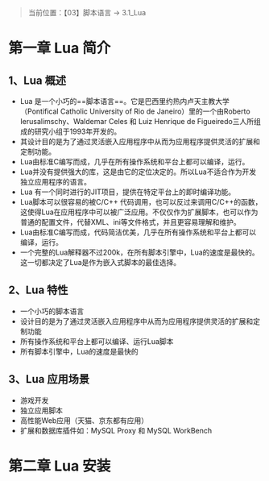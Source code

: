 > 当前位置：【03】脚本语言 -> 3.1_Lua

# 第一章 Lua 简介

## 1、Lua 概述

- Lua 是一个小巧的==脚本语言==。它是巴西里约热内卢天主教大学（Pontifical Catholic University of Rio de Janeiro）里的一个由Roberto Ierusalimschy、Waldemar Celes 和 Luiz Henrique de Figueiredo三人所组成的研究小组于1993年开发的。 
- 其设计目的是为了通过灵活嵌入应用程序中从而为应用程序提供灵活的扩展和定制功能。
- Lua由标准C编写而成，几乎在所有操作系统和平台上都可以编译，运行。
- Lua并没有提供强大的库，这是由它的定位决定的。所以Lua不适合作为开发独立应用程序的语言。
- Lua 有一个同时进行的JIT项目，提供在特定平台上的即时编译功能。
- Lua脚本可以很容易的被C/C++ 代码调用，也可以反过来调用C/C++的函数，这使得Lua在应用程序中可以被广泛应用。不仅仅作为扩展脚本，也可以作为普通的配置文件，代替XML、ini等文件格式，并且更容易理解和维护。
-  Lua由标准C编写而成，代码简洁优美，几乎在所有操作系统和平台上都可以编译，运行。
-  一个完整的Lua解释器不过200k，在所有脚本引擎中，Lua的速度是最快的。这一切都决定了Lua是作为嵌入式脚本的最佳选择。

## 2、Lua 特性

- 一个小巧的脚本语言
- 设计目的是为了通过灵活嵌入应用程序中从而为应用程序提供灵活的扩展和定制功能
- 所有操作系统和平台上都可以编译、运行Lua脚本
- 所有脚本引擎中，Lua的速度是最快的

## 3、Lua 应用场景

- 游戏开发
- 独立应用脚本
- 高性能Web应用（天猫、京东都有应用）
- 扩展和数据库插件如：MySQL Proxy 和 MySQL WorkBench

# 第二章 Lua 安装



